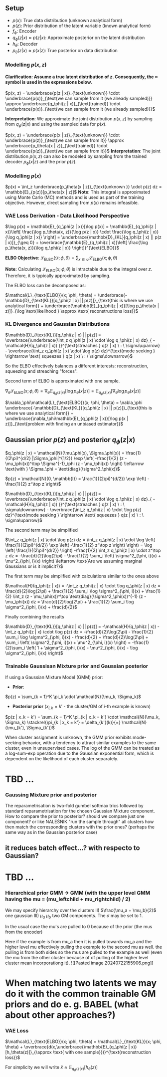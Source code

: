 ## **Setup**

- $p(x)$: True data distribution (unknown analytical form)
- $p(z)$: Prior distribution of the latent variable (known analytical form)
- $f_\phi$: Encoder
- $q_\phi(z | x) \approx p(z | x)$: Approximate posterior on the latent distribution
- $h_\theta$: Decoder 
- $p_\theta(z | x) \approx p(x | z)$: True posterior on data distribution

### Modelling $p(x, z)$
#### Clarification: Assume  a true latent distribution of $z$. Consequently, the $\approx$ symbol is used in the expressions below. 
 $p(x, z) = \underbrace{p(z | x)}_{\text{unknown}} \cdot \underbrace{p(x)}_{\text{we can sample from it (we already sampled)}} \approx \underbrace{q_\phi(z | x)}_{\text{trained}} \cdot \underbrace{p(x)}_{\text{we can sample from it (we already sampled)}}$

**Interpretation**: We approximate the joint distribution $p(x,z)$ by sampling from $q_\phi(z | x)$ and using the sampled data for $p(x)$.

$p(x, z) = \underbrace{p(x | z)}_{\text{unknown}} \cdot \underbrace{p(z)}_{\text{we can sample from it}} \approx \underbrace{p_\theta(x | z)}_{\text{trained}} \cdot \underbrace{p(z)}_{\text{we can sample from it}}$
**Interpretation**: The joint distribution $p(x,z)$ can also be modeled by sampling from the trained decoder  $p_\phi(x | z)$  and the prior $p(z)$.

### Modelling $p(x)$
$p(x) = \int_z \underbrace{p_\theta(x | z)}_{\text{unknown }} \cdot p(z) dz = \mathbb{E}_{p(z)}[p_\theta(x | z)]$
**Note**: This integral is approximated using Monte Carlo (MC) methods and is used as part of the training objective. However, direct sampling from $p(x)$ remains infeasible.

### VAE Loss Derivation - Data Likelihood Perspective
$\log p(x) = \mathbb{E}_{q_\phi(z | x)}[\log p(x)] = \mathbb{E}_{q_\phi(z | x)}\left[ \frac{\log p_\theta(x, z)}{\log p(z | x)} \cdot \frac{\log q_\phi(z | x)}{\log q_\phi(z | x)} \right] = \underbrace{\mathbb{D}_{KL}[q_\phi(z | x) || p(z | x)]}_{\geq 0} + \overbrace{\mathbb{E}_{q_\phi(z | x)}\left[ \frac{\log p_\theta(x, z)}{\log q_\phi(z | x)} \right]}^{\text{ELBO}}$

<!-- $\mathcal{L}_\text{ELBO}(x;\phi, \theta) = \mathbb{E}_{q_\phi(z | x)}[\log p_\theta(x, z) - \log q_\phi(z | x)] \approx \log p_\theta(x, z) - \log q_\phi(z | x)$ -->

**ELBO Objective**:
$\mathcal{L}_\text{ELBO}(\mathcal{D};\phi, \theta) = \sum_{x \in \mathcal{D}} \mathcal{L}_\text{ELBO}(x;\phi, \theta)$

**Note:** Calculating $\mathcal{L}_\text{ELBO}(x;\phi, \theta)$ is intractable due to the integral over $z$. Therefore, it is typically approximated by sampling.

The ELBO loss can be decomposed as:

$\mathcal{L}_{\text{ELBO}}(x; \phi, \theta) = \underbrace{-\mathbb{D}_{\text{KL}}[q_\phi(z | x) || p(z)]}_{\text{this is where we use analytical form}} + \underbrace{\mathbb{E}_{q_\phi(z | x)}[\log p_\theta(x | z)]}_{\log \text{likelihood } \approx \text{ reconstructions loss}}$
### KL Divergence and Gaussian Distributions

$\mathbb{D}_{\text{KL}}[q_\phi(z | x) || p(z)] = \overbrace{\underbrace{\int_z q_\phi(z | x) \cdot \log q_\phi(z | x) dz}_{ -\mathcal{H}(q_\phi(z | x)) }}^{\text{streaches } q(z | x) \ : \ \sigma\uparrow} - \overbrace{\int_z q_\phi(z | x) \cdot \log p(z) dz}^{\text{mode seeking } \rightarrow \text{ squeezes } q(z | x) \ : \ \sigma\downarrow}$

So the $\text{ELBO}$ effectively balances a different interests: reconstruction, squeezing and streaching "forces".

Second term of $\text{ELBO}$ is approximated with one sample.

$\nabla_\theta\mathcal{L}_{\text{ELBO}}(x; \phi, \theta) = \nabla_\theta\mathbb{E}_{q_\phi(z | x)}[\log p_\theta(x | z)] = \mathbb{E}_{q_\phi(z | x)}[\nabla_\theta \log p_\theta(x | z)]$

$\nabla_\phi\mathcal{L}_{\text{ELBO}}(x; \phi, \theta) = \nabla_\phi \underbrace{-\mathbb{D}_{\text{KL}}[q_\phi(z | x) || p(z)]}_{\text{this is where we use analytical form}} + \underbrace{\nabla_\phi\mathbb{E}_{q_\phi(z | x)}[\log p(x | z)]}_{\text{problem with finding an unbiased estimator}}$

## Gaussian prior $p(z)$ and posterior $q_\phi(z | x)$

$q_\phi(z | x) = \mathcal{N}(\mu_\phi(x), \Sigma_\phi(x)) = \frac{1}{(2\pi)^{d/2} |\Sigma_\phi|^{1/2}} \exp \left( -\frac{1}{2} (z - \mu_\phi(x))^\top \Sigma^{-1}_\phi (z - \mu_\phi(x)) \right) \leftarrow \text{with } \Sigma_\phi = \text{diag}(\sigma^2_\phi(x))$

$p(z) = \mathcal{N}(0, \mathbb{I}) = \frac{1}{(2\pi)^{d/2}} \exp \left( -\frac{1}{2} z^\top z \right)$

$\mathbb{D}_{\text{KL}}[q_\phi(z | x) || p(z)] = \overbrace{\underbrace{\int_z q_\phi(z | x) \cdot \log q_\phi(z | x) dz}_{ -\mathcal{H}(q_\phi(z | x)) }}^{\text{streaches } q(z | x) \ : \ \sigma\downarrow} - \overbrace{\int_z q_\phi(z | x) \cdot \log p(z) dz}^{\text{mode seeking } \rightarrow \text{ squeezes } q(z | x) \ : \ \sigma\uparrow}$

The second term may be simplified

$\int_z q_\phi(z | x) \cdot \log p(z) dz = \int_z q_\phi(z | x) \cdot \log \left( \frac{1}{(2\pi)^{d/2}} \exp \left( -\frac{1}{2} z^\top z \right) \right) = \log \left( \frac{1}{(2\pi)^{d/2}} \right) -\frac{1}{2} \int_z q_\phi(z | x) \cdot z^\top z dz = -\frac{d}{2}\log(2\pi) - \frac{1}{2} \sum_i \left( \sigma^2_{\phi, i}(x) + \mu^2_{\phi, i}(x) \right) \leftarrow \text{Are we assuming marginal Gaussians or is it implicit?}$

The first term may be simplified with calculations similar to the ones above

$\mathcal{H}(q_\phi(z | x)) = -\int_z q_\phi(z | x) \cdot \log q_\phi(z | x) dz = \frac{d}{2}\log(2\pi) + \frac{1}{2} \sum_i \log \sigma^2_{\phi, i}(x) + \frac{1}{2} \int_z (z - \mu_\phi(x))^\top \text{diag}(\sigma^2_\phi(x))^{-1} (z - \mu_\phi(x)) dz = \frac{d}{2}\log(2\pi) + \frac{1}{2}  \sum_i \log \sigma^2_{\phi, i}(x) + \frac{d}{2}$

Finally combining the results

$\mathbb{D}_{\text{KL}}[q_\phi(z | x) || p(z)] = -\mathcal{H}(q_\phi(z | x)) - \int_z q_\phi(z | x) \cdot \log p(z) dz = -\frac{d}{2}\log(2\pi) - \frac{1}{2} \sum_i \log \sigma^2_{\phi, i}(x) - \frac{d}{2} + \frac{d}{2}\log(2\pi) + \sum_i \left( \sigma^2_{\phi, i}(x) + \mu^2_{\phi, i}(x) \right) = -\frac{1}{2}\sum_i \left( 1 + \sigma^2_{\phi, i}(x) - \mu^2_{\phi, i}(x) - \log \sigma^2_{\phi, i}(x) \right)$

### Trainable Gaussisan Mixture prior and Gaussian posterior

If using a Gaussian Mixture Model (GMM) prior:
- **Prior**:

$p(z) = \sum_{k = 1}^K \pi_k \cdot \mathcal{N}(\mu_k, \Sigma_k)$

* **Posterior prior** ($x_{i, k} = k'$ - the cluster/GM of $i$-th example is known)

$p(z | x_k = k') = \sum_{k = 1}^K \pi_{k | x_k = k'} \cdot \mathcal{N}(\mu_k, \Sigma_k) \stackrel{\pi_{k | x_k = k'} = \delta_{k'}(k)}{=} \mathcal{N}(\mu_{k'}, \Sigma_{k'})$


When cluster assignment is unknown, the GMM prior exhibits mode-seeking behavior, with a tendency to attract similar examples to the same cluster, even in unsupervised cases. The log of the GMM can be treated as a log-sum-exp operation due to the Gaussian exponential form, which is dependent on the likelihood of each cluster separately.

# **TBD ...**
### Gaussing Mixture prior and posterior
The reparametrisation is two-fold gumbel softmax trics followed by standard reparametrisation for the chosen Gaussian Mixture component. How to compare the prior to posterior? should we compare just one component? or like NALEŚNIK "run the sample through" all clusters how then match the corresponding clusters with the prior ones? (perhaps the same way as in the Gaussian posterior case)

<!-- One could do $\pi$ weighted sampling from GM and get logsumexp in the logs  -->

## it reduces batch effect...? with respecto to Gaussian?

# **TBD** ...
### Hierarchical prior GMM -> GMM (with the upper level GMM having the mu = (mu_leftchild + mu_rightchild) / 2)

We may specify hierarchy over the clusters II) $\frac{\mu_a + \mu_b}{2}$ one gaussian III) $\mu_a$ $\mu_b$ two GM components. The $\sigma$ may be set to $1$.

In the usual case the mu's are pulled to 0 because of the prior (the mus from the encoder)

Here if the example is from mu_a then it is pulled towards mu_a and the higher level mu effectively pulling the example to the second mu as well. the pulling is from both sides so the mus are pulled to the example as well (even the mu from the other cluster because of of pulling of the higher level cluster mean incorporationg it).
![[Pasted image 20240722155906.png]]


# When matching two latents we may do it with the common trainable GM priors and do e. g. BABEL (what about other approaches?)

<!-- ### Non-factorized prior & posterior
... -->

### VAE Loss

$\mathcal{L}_{\text{ELBO}}(x; \phi, \theta) = \mathcal{L}_{\text{KL}}(x; \phi, \theta) + \overbrace{d(x,\underbrace{\mathbb{E}_{q_\phi(z | x)}[h_\theta(z)]}_{\approx \text{ with one sample}})}^{\text{reconstruction loss}}$

For simplicity we will write $\hat{x} \approx \mathbb{E}_{q_\phi(z | x)}[h_\theta(z)]$